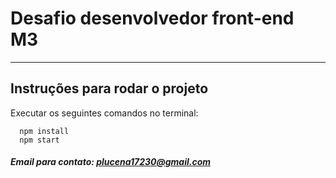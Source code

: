 # Desafio desenvolvedor front-end M3

---

## Instruções para rodar o projeto

Executar os seguintes comandos no terminal:

```
  npm install
  npm start
```

##### Email para contato: [plucena17230@gmail.com](mailto:plucena17230@gmail.com)
